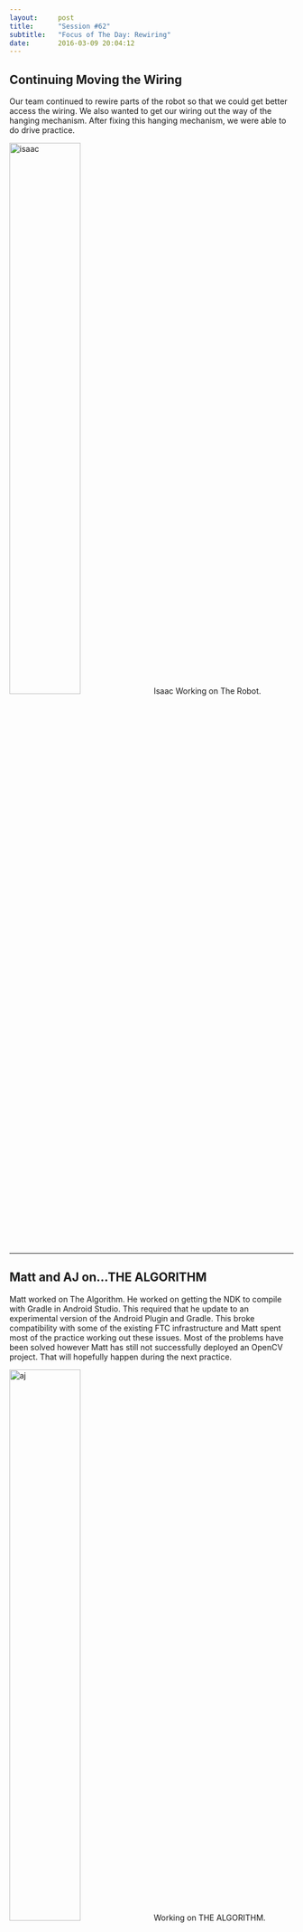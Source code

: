 ```yaml
---
layout:     post
title:      "Session #62"
subtitle:   "Focus of The Day: Rewiring"
date:       2016-03-09 20:04:12
---
```


<h2>Continuing Moving the Wiring</h2>

<p>Our team continued to rewire parts of the robot so that we could get better access the wiring. We also wanted to get our wiring out the way of the hanging mechanism. After fixing this hanging mechanism, we were able to do drive practice.</p>

<img src="{{ site.baseurl }}/img/post62-1.jpg" alt="isaac" width="50%">
<span style="text-align: left;" class="caption text-muted">Isaac Working on The Robot.</span>

<hr>

<h2>Matt and AJ on...THE ALGORITHM</h2>

<p>Matt worked on The Algorithm. He worked on getting the NDK to compile with Gradle in Android Studio. This required that he update to an experimental version of the Android Plugin and Gradle. This broke compatibility with some of the existing FTC infrastructure and Matt spent most of the practice working out these issues. Most of the problems have been solved however Matt has still not successfully deployed an OpenCV project. That will hopefully happen during the next practice.</p>

<img src="{{ site.baseurl }}/img/post62-2.jpg" alt="aj" width="50%">
<span style="text-align: left;" class="caption text-muted">Working on THE ALGORITHM.</span>

<hr>

<h2>Cutting washers for conveyor system</h2>

<p>Matt and Samin worked on cutting washers to make sure the conveyor system would not come off the mechanism.</p>

<p>Our scoring mechanism kept breaking because we were fixing some of the parts of the scoring mechanisms. We had taken off the ramps and not replaced them because we wanted to fix the angle.</p>

<img src="{{ site.baseurl }}/img/post62-3.jpg" alt="matt" width="50%">
<span style="text-align: left;" class="caption text-muted">Working in the Shop.</span>

<hr>

<h2>Setting up the tent for the pit</h2>

<p>The team needed to decide between a tent and a PVC pipe pit. Robert and Arielle went to grab a Seattle nAcademy tent from facilities to test out what it looked like. If we choose PVC, we would have to buy more pipe to give it more structure for lights. </p>

<p>Robert, Arielle, Peter, and Wilson set up the tent and pulled AJ and Matt to the lobby to decide what to do. The tent is 10x15, so we would just have to grab a smaller tent.</p>

<p>The team decided on using the tent. It looks a lot better and we can hang tools off the top :-) (Matt’s idea). The next step is ask facilities and athletics to borrow a 10x10 tent for Super Regionals. In addition, hopefully we can procure it before the competition to figure out what it looks like.</p>

<img src="{{ site.baseurl }}/img/post62-4.jpg" alt="tent" width="50%">
<span style="text-align: left;" class="caption text-muted">A Tent In The Lobby.</span>